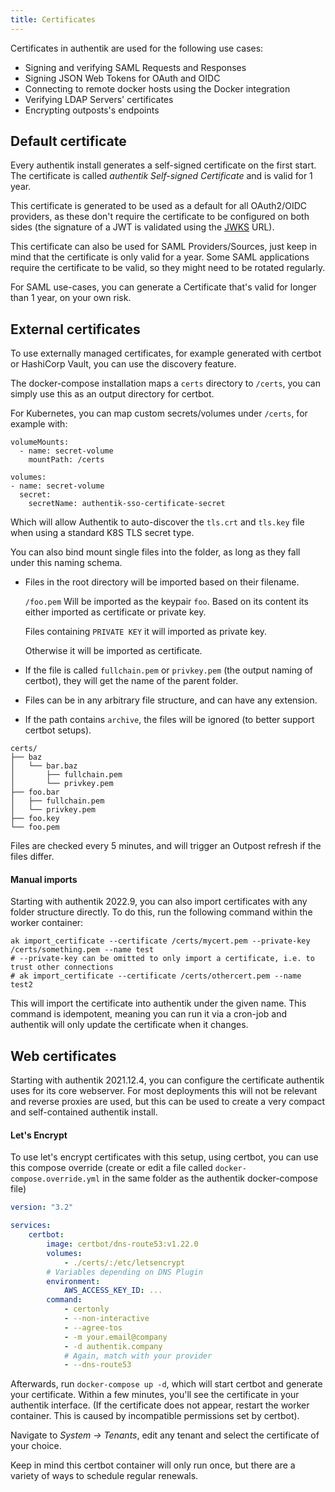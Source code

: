 ```yaml
---
title: Certificates
---
```


Certificates in authentik are used for the following use cases:

-   Signing and verifying SAML Requests and Responses
-   Signing JSON Web Tokens for OAuth and OIDC
-   Connecting to remote docker hosts using the Docker integration
-   Verifying LDAP Servers' certificates
-   Encrypting outposts's endpoints

## Default certificate

Every authentik install generates a self-signed certificate on the first start. The certificate is called _authentik Self-signed Certificate_ and is valid for 1 year.

This certificate is generated to be used as a default for all OAuth2/OIDC providers, as these don't require the certificate to be configured on both sides (the signature of a JWT is validated using the [JWKS](https://auth0.com/docs/security/tokens/json-web-tokens/json-web-key-sets) URL).

This certificate can also be used for SAML Providers/Sources, just keep in mind that the certificate is only valid for a year. Some SAML applications require the certificate to be valid, so they might need to be rotated regularly.

For SAML use-cases, you can generate a Certificate that's valid for longer than 1 year, on your own risk.

## External certificates

To use externally managed certificates, for example generated with certbot or HashiCorp Vault, you can use the discovery feature.

The docker-compose installation maps a `certs` directory to `/certs`, you can simply use this as an output directory for certbot.

For Kubernetes, you can map custom secrets/volumes under `/certs`, for example with:

```
volumeMounts:
  - name: secret-volume
    mountPath: /certs

volumes:
- name: secret-volume
  secret:
    secretName: authentik-sso-certificate-secret
```

Which will allow Authentik to auto-discover the `tls.crt` and `tls.key` file when using a standard K8S TLS secret type.

You can also bind mount single files into the folder, as long as they fall under this naming schema.

-   Files in the root directory will be imported based on their filename.

    `/foo.pem` Will be imported as the keypair `foo`. Based on its content its either imported as certificate or private key.

    Files containing `PRIVATE KEY` it will imported as private key.

    Otherwise it will be imported as certificate.

-   If the file is called `fullchain.pem` or `privkey.pem` (the output naming of certbot), they will get the name of the parent folder.
-   Files can be in any arbitrary file structure, and can have any extension.
-   If the path contains `archive`, the files will be ignored (to better support certbot setups).

```
certs/
├── baz
│   └── bar.baz
│       ├── fullchain.pem
│       └── privkey.pem
├── foo.bar
│   ├── fullchain.pem
│   └── privkey.pem
├── foo.key
└── foo.pem
```

Files are checked every 5 minutes, and will trigger an Outpost refresh if the files differ.

#### Manual imports

Starting with authentik 2022.9, you can also import certificates with any folder structure directly. To do this, run the following command within the worker container:

```shell
ak import_certificate --certificate /certs/mycert.pem --private-key /certs/something.pem --name test
# --private-key can be omitted to only import a certificate, i.e. to trust other connections
# ak import_certificate --certificate /certs/othercert.pem --name test2
```

This will import the certificate into authentik under the given name. This command is idempotent, meaning you can run it via a cron-job and authentik will only update the certificate when it changes.

## Web certificates

Starting with authentik 2021.12.4, you can configure the certificate authentik uses for its core webserver. For most deployments this will not be relevant and reverse proxies are used, but this can be used to create a very compact and self-contained authentik install.

#### Let's Encrypt

To use let's encrypt certificates with this setup, using certbot, you can use this compose override (create or edit a file called `docker-compose.override.yml` in the same folder as the authentik docker-compose file)

```yaml
version: "3.2"

services:
    certbot:
        image: certbot/dns-route53:v1.22.0
        volumes:
            - ./certs/:/etc/letsencrypt
        # Variables depending on DNS Plugin
        environment:
            AWS_ACCESS_KEY_ID: ...
        command:
            - certonly
            - --non-interactive
            - --agree-tos
            - -m your.email@company
            - -d authentik.company
            # Again, match with your provider
            - --dns-route53
```

Afterwards, run `docker-compose up -d`, which will start certbot and generate your certificate. Within a few minutes, you'll see the certificate in your authentik interface. (If the certificate does not appear, restart the worker container. This is caused by incompatible permissions set by certbot).

Navigate to _System -> Tenants_, edit any tenant and select the certificate of your choice.

Keep in mind this certbot container will only run once, but there are a variety of ways to schedule regular renewals.
